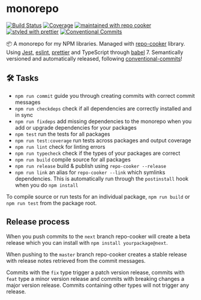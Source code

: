 # monorepo

[![Build Status](https://img.shields.io/travis/fmal/monorepo.svg)](https://travis-ci.org/fmal/monorepo)
[![Coverage](https://codecov.io/gh/fmal/monorepo/branch/master/graph/badge.svg)](https://codecov.io/gh/fmal/monorepo)
[![maintained with repo cooker](https://img.shields.io/badge/maintained%20with-repo%20cooker-cc00ff.svg)](https://github.com/cerebral/repo-cooker)
[![styled with prettier](https://img.shields.io/badge/styled_with-prettier-ff69b4.svg)](https://github.com/prettier/prettier)
[![Conventional Commits](https://img.shields.io/badge/Conventional%20Commits-1.0.0-yellow.svg)](https://conventionalcommits.org)

📦 A monorepo for my NPM libraries.
Managed with [repo-cooker](https://github.com/cerebral/repo-cooker) library.
Using [Jest](https://github.com/facebook/jest), [eslint](https://github.com/eslint/eslint), [prettier](https://github.com/prettier/prettier) and TypeScript through [babel](https://github.com/babel/babel) 7. Semantically versioned and automatically released, following [conventional-commits](https://github.com/conventional-commits/conventionalcommits.org)!

## 🛠 Tasks

- `npm run commit` guide you through creating commits with correct commit messages
- `npm run checkdeps` check if all dependencies are correctly installed and in sync
- `npm run fixdeps` add missing dependencies to the monorepo when you add or upgrade dependencies for your packages
- `npm test` run the tests for all packages
- `npm run test:coverage` run tests across packages and output coverage
- `npm run lint` check for linting errors
- `npm run typecheck` check if the types of your packages are correct
- `npm run build` compile source for all packages
- `npm run release` build & publish using `repo-cooker --release`
- `npm run link` an alias for `repo-cooker --link` which symlinks dependencies. This is automatically run through the `postinstall` hook when you do `npm install`

To compile source or run tests for an individual package, `npm run build` or `npm run test` from the package root.

## Release process

When you push commits to the `next` branch repo-cooker will create a beta release which you can install with `npm install yourpackage@next`.

When pushing to the `master` branch repo-cooker creates a stable release with release notes retrieved from the commit messages.

Commits with the `fix` type trigger a patch version release, commits with `feat` type a minor version release and commits with breaking changes a major version release. Commits containing other types will not trigger any release.
